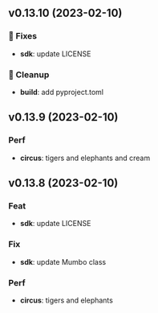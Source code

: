 ## v0.13.10 (2023-02-10)

### :hammer: Fixes

- **sdk**: update LICENSE

### :nail_care: Cleanup

- **build**: add pyproject.toml

## v0.13.9 (2023-02-10)

### Perf

- **circus**: tigers and elephants and cream

## v0.13.8 (2023-02-10)

### Feat

- **sdk**: update LICENSE

### Fix

- **sdk**: update Mumbo class

### Perf

- **circus**: tigers and elephants
